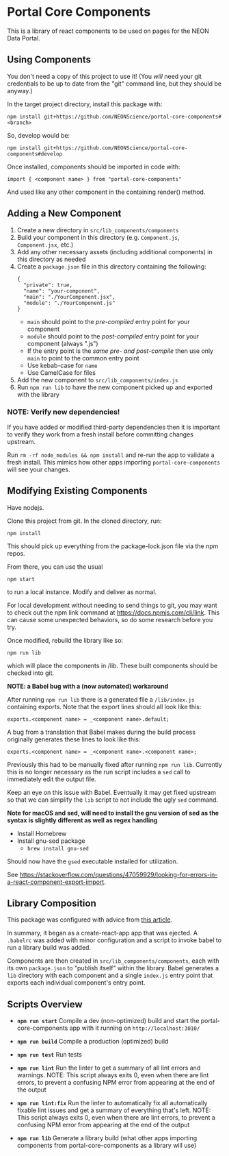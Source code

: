 # Portal Core Components

This is a library of react components to be used on pages for the NEON Data Portal.


## Using Components

You don't need a copy of this project to use it!
(You _will_ need your git credentials to be up to date from the "git" command line, but they should be anyway.)

In the target project directory, install this package with:

    npm install git+https://github.com/NEONScience/portal-core-components#<branch>

So, develop would be:

    npm install git+https://github.com/NEONScience/portal-core-components#develop

Once installed, components should be imported in code with:

    import { <component name> } from "portal-core-components"

And used like any other component in the containing render() method.


## Adding a New Component

1. Create a new directory in `src/lib_components/components`
2. Build your component in this directory (e.g. `Component.js`, `Component.jsx`, etc.)
3. Add any other necessary assets (including additional components) in this directory as needed
4. Create a `package.json` file in this directory containing the following:
    ```
    {
      "private": true,
      "name": "your-component",
      "main": "./YourComponent.jsx",
      "module": "./YourComponent.js"
    }
    ```
    * `main` should point to the _pre-compiled_ entry point for your component
    * `module` should point to the _post-compiled_ entry point for your component (always ".js")
    * If the entry point is the _same pre- and post-compile_ then use only `main` to point to the common entry point
    * Use kebab-case for `name`
    * Use CamelCase for files
5. Add the new component to `src/lib_components/index.js`
6. Run `npm run lib` to have the new component picked up and exported with the library

### NOTE: Verify new dependencies!

If you have added or modified third-party dependencies then it is important to verify they work from a fresh install before committing changes upstream.

Run `rm -rf node_modules && npm install` and re-run the app to validate a fresh install. This mimics how other apps importing `portal-core-components` will see your changes.

## Modifying Existing Components

Have nodejs.

Clone this project from git.  In the cloned directory, run:

    npm install

This should pick up everything from the package-lock.json file via the npm repos.

From there, you can use the usual

    npm start

to run a local instance.  Modify and deliver as normal.

For local development without needing to send things to git, you may want to check out the npm link command at https://docs.npmjs.com/cli/link.  This can cause some unexpected behaviors, so do some research before you try.

Once modified, rebuild the library like so:

    npm run lib

which will place the components in /lib.  These built components should be checked into git.

**NOTE: a Babel bug with a (now automated) workaround**

After running `npm run lib` there is a generated file a `/lib/index.js` containing exports. Note that the export lines should all look like this:

    exports.<component name> = _<component name>.default;

A bug from a translation that Babel makes during the build process originally generates these lines to look like this:

    exports.<component name> = _<component name>.<component name>;

Previously this had to be manually fixed after running  `npm run lib`. Currently this is no longer necessary as the run script includes a `sed` call to immediately edit the output file.

Keep an eye on this issue with Babel. Eventually it may get fixed upstream so that we can simplify the `lib` script to not include the ugly `sed` command.

**Note for macOS and sed, will need to install the gnu version of sed as the syntax is slightly different as well as regex handling**

- Install Homebrew
- Install gnu-sed package
  - `brew install gnu-sed`

Should now have the `gsed` executable installed for utilization.

See https://stackoverflow.com/questions/47059929/looking-for-errors-in-a-react-component-export-import.


## Library Composition

This package was configured with advice from [this article](https://medium.com/@lokhmakov/best-way-to-create-npm-packages-with-create-react-app-b24dd449c354).

In summary, it began as a create-react-app app that was ejected. A `.babelrc` was added with minor configuration and a script to invoke babel to run a library build was added.

Components are then created in `src/lib_components/components`, each with its own `package.json` to "publish itself" within the library. Babel generates a `lib` directory with each component and a single `index.js` entry point that exports each individual component's entry point.


## Scripts Overview

* **`npm run start`**
    Compile a dev (non-optimized) build and start the portal-core-components app with it running on `http://localhost:3010/`

* **`npm run build`**
    Compile a production (optimized) build

* **`npm run test`**
    Run tests

* **`npm run lint`**
    Run the linter to get a summary of all lint errors and warnings.
    NOTE: This script always exits 0, even when there are lint errors, to prevent a confusing NPM error from appearing at the end of the output

* **`npm run lint:fix`**
    Run the linter to automatically fix all automatically fixable lint issues and get a summary of everything that's left.
    NOTE: This script always exits 0, even when there are lint errors, to prevent a confusing NPM error from appearing at the end of the output

* **`npm run lib`**
    Generate a library build (what other apps importing components from portal-core-components as a library will use)
